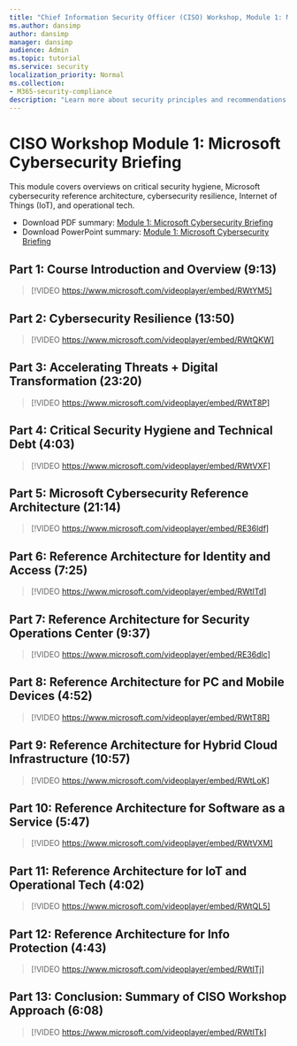 ```yaml
---
title: "Chief Information Security Officer (CISO) Workshop, Module 1: Microsoft Cybersecurity Briefing"
ms.author: dansimp
author: dansimp
manager: dansimp
audience: Admin
ms.topic: tutorial
ms.service: security
localization_priority: Normal
ms.collection:
- M365-security-compliance
description: "Learn more about security principles and recommendations for modernizing security in your organization."
---
```


# CISO Workshop Module 1: Microsoft Cybersecurity Briefing

This module covers overviews on critical security hygiene, Microsoft cybersecurity reference architecture, cybersecurity resilience, Internet of Things (IoT), and operational tech.

- Download PDF summary: [Module 1: Microsoft Cybersecurity Briefing](https://download.microsoft.com/download/e/0/3/e037fdcb-67f8-43f7-b137-36ffed7e317c/ciso-workshop-1-cybersecurity-briefing.pdf)
- Download PowerPoint summary: [Module 1: Microsoft Cybersecurity Briefing](https://download.microsoft.com/download/e/0/3/e037fdcb-67f8-43f7-b137-36ffed7e317c/ciso-workshop-1-cybersecurity-briefing.pptx)

## Part 1: Course Introduction and Overview (9:13)

> [!VIDEO https://www.microsoft.com/videoplayer/embed/RWtYM5]

## Part 2: Cybersecurity Resilience (13:50)

> [!VIDEO https://www.microsoft.com/videoplayer/embed/RWtQKW]

## Part 3: Accelerating Threats + Digital Transformation (23:20)

> [!VIDEO https://www.microsoft.com/videoplayer/embed/RWtT8P]

## Part 4: Critical Security Hygiene and Technical Debt (4:03)

> [!VIDEO https://www.microsoft.com/videoplayer/embed/RWtVXF]

## Part 5: Microsoft Cybersecurity Reference Architecture (21:14)

> [!VIDEO https://www.microsoft.com/videoplayer/embed/RE36ldf]

## Part 6: Reference Architecture for Identity and Access (7:25)

> [!VIDEO https://www.microsoft.com/videoplayer/embed/RWtITd]

## Part 7: Reference Architecture for Security Operations Center (9:37)

> [!VIDEO https://www.microsoft.com/videoplayer/embed/RE36dlc]

## Part 8: Reference Architecture for PC and Mobile Devices (4:52)

> [!VIDEO https://www.microsoft.com/videoplayer/embed/RWtT8R]

## Part 9: Reference Architecture for Hybrid Cloud Infrastructure (10:57)

> [!VIDEO https://www.microsoft.com/videoplayer/embed/RWtLoK]

## Part 10: Reference Architecture for Software as a Service (5:47)

> [!VIDEO https://www.microsoft.com/videoplayer/embed/RWtVXM]

## Part 11: Reference Architecture for IoT and Operational Tech (4:02)

> [!VIDEO https://www.microsoft.com/videoplayer/embed/RWtQL5]

## Part 12: Reference Architecture for Info Protection (4:43)

> [!VIDEO https://www.microsoft.com/videoplayer/embed/RWtITj]

## Part 13: Conclusion: Summary of CISO Workshop Approach (6:08)

> [!VIDEO https://www.microsoft.com/videoplayer/embed/RWtITk]